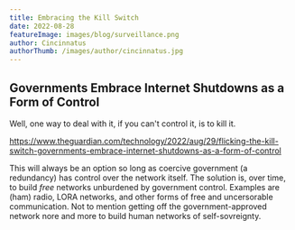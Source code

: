 ```yaml
---
title: Embracing the Kill Switch
date: 2022-08-28
featureImage: images/blog/surveillance.png
author: Cincinnatus
authorThumb: /images/author/cincinnatus.jpg 
---
```


## Governments Embrace Internet Shutdowns as a Form of Control

Well, one way to deal with it, if you can't control it, is to kill it.

https://www.theguardian.com/technology/2022/aug/29/flicking-the-kill-switch-governments-embrace-internet-shutdowns-as-a-form-of-control

This will always be an option so long as coercive government (a redundancy) has control over the network itself. The solution is, over time, to build *free* networks unburdened by government control. Examples are (ham) radio, LORA networks, and other forms of free and uncersorable communication. Not to mention getting off the government-approved network nore and more to build human networks of self-sovreignty.